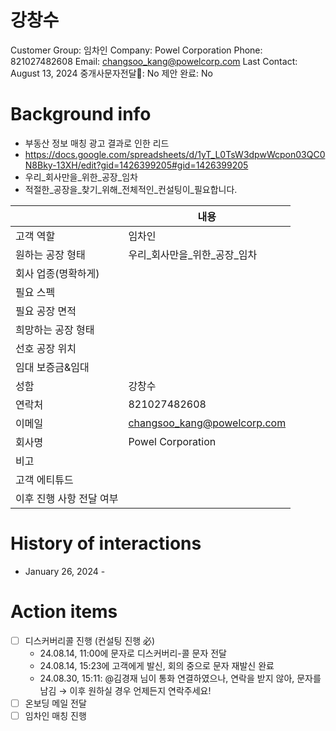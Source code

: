 # 강창수

Customer Group: 임차인
Company: Powel Corporation
Phone: 821027482608
Email: changsoo_kang@powelcorp.com
Last Contact: August 13, 2024
중개사문자전달📩: No
제안 완료: No

# Background info

- 부동산 정보 매칭 광고 결과로 인한 리드
- https://docs.google.com/spreadsheets/d/1yT_L0TsW3dpwWcpon03QC0N8Bky-13XH/edit?gid=1426399205#gid=1426399205
- 우리_회사만을_위한_공장_임차
- 적절한_공장을_찾기_위해_전체적인_컨설팅이_필요합니다.

|  | 내용 |
| --- | --- |
| 고객 역할 | 임차인 |
| 원하는 공장 형태 | 우리_회사만을_위한_공장_임차 |
| 회사 업종(명확하게) |  |
| 필요 스펙 |  |
| 필요 공장 면적 |  |
| 희망하는 공장 형태 |  |
| 선호 공장 위치 |  |
| 임대 보증금&임대 |  |
| 성함 | 강창수 |
| 연락처 | 821027482608 |
| 이메일 | [changsoo_kang@powelcorp.com](mailto:changsoo_kang@powelcorp.com) |
| 회사명 | Powel Corporation |
| 비고 |  |
| 고객 에티튜드 |  |
| 이후 진행 사항 전달 여부 |  |

# History of interactions

- January 26, 2024 -

# Action items

- [ ]  디스커버리콜 진행 (컨설팅 진행 必)
    - 24.08.14, 11:00에 문자로 디스커버리-콜 문자 전달
    - 24.08.14, 15:23에 고객에게 발신, 회의 중으로 문자 재발신 완료
    - 24.08.30, 15:11: @김경재 님이 통화 연결하였으나, 연락을 받지 않아, 문자를 남김 → 이후 원하실 경우 언제든지 연락주세요!
- [ ]  온보딩 메일 전달
- [ ]  임차인 매칭 진행